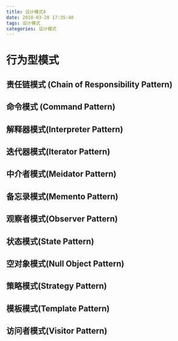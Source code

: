 ```yaml
---
title: 设计模式4
date: 2018-03-28 17:35:40
tags: 设计模式
categories: 设计模式
---
```

# 行为型模式
## 责任链模式 (Chain of Responsibility Pattern)

## 命令模式 (Command Pattern)

## 解释器模式(Interpreter Pattern)

## 迭代器模式(Iterator Pattern)

## 中介者模式(Meidator Pattern)

## 备忘录模式(Memento Pattern)

## 观察者模式(Observer Pattern)

## 状态模式(State Pattern)

## 空对象模式(Null Object Pattern)

## 策略模式(Strategy Pattern)

## 模板模式(Template Pattern)

## 访问者模式(Visitor Pattern)